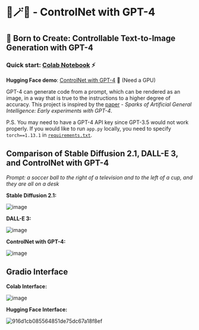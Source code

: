 # 🌁🪄🌃 - ControlNet with GPT-4
## 🌟 Born to Create: Controllable Text-to-Image Generation with GPT-4

### Quick start: [Colab Notebook](https://colab.research.google.com/github/KevinWang676/ControlNet-with-GPT-4/blob/main/ControlNet_with_GPT_4.ipynb) ⚡
**Hugging Face demo**: [ControlNet with GPT-4](https://huggingface.co/spaces/kevinwang676/ControlNet-with-GPT-4) 🤗 (Need a GPU)

GPT-4 can generate code from a prompt, which can be rendered as an image, in a way that is true to the instructions to a higher degree of accuracy. This project is inspired by the [paper](https://arxiv.org/abs/2303.12712) - *Sparks of Artificial General Intelligence: Early experiments with GPT-4*.

P.S. You may need to have a GPT-4 API key since GPT-3.5 would not work properly. If you would like to run `app.py` locally, you need to specify `torch==1.13.1` in [`requirements.txt`](https://github.com/KevinWang676/ControlNet-with-GPT-4/blob/main/requirements.txt).

## Comparison of Stable Diffusion 2.1, DALL-E 3, and ControlNet with GPT-4

*Prompt: a soccer ball to the right of a television and to the left of a cup, and they are all on a desk*

**Stable Diffusion 2.1:**

![image](https://github.com/KevinWang676/ControlNet-with-GPT-4/assets/126712357/46fbfcb2-6820-4a98-945f-be3484277471)

**DALL-E 3:**

![image](https://github.com/KevinWang676/ControlNet-with-GPT-4/assets/126712357/17c8c5dc-533d-457d-bad5-639fb171832d)

**ControlNet with GPT-4:**

![image](https://github.com/KevinWang676/ControlNet-with-GPT-4/assets/126712357/24f89c70-6e17-4c4f-b383-f882e4855936)

## Gradio Interface

**Colab Interface:**

![image](https://github.com/KevinWang676/ControlNet-with-GPT-4/assets/126712357/0ff99fb5-3bb0-46fe-af6a-348e262f0791)

**Hugging Face Interface:**

![916d1cb085564851de75dc67a18f8ef](https://github.com/KevinWang676/ControlNet-with-GPT-4/assets/126712357/ad3d5854-bd11-4273-aee7-481b03ba1a9e)
